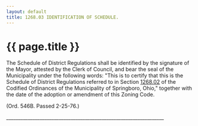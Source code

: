 ```yaml
---
layout: default 
title: 1268.03 IDENTIFICATION OF SCHEDULE.
---
```


{{ page.title }}
================

The Schedule of District Regulations shall be identified by the
signature of the Mayor, attested by the Clerk of Council, and bear the
seal of the Municipality under the following words: "This is to certify
that this is the Schedule of District Regulations referred to in Section
[1268.02](508865cd.html) of the Codified Ordinances of the Municipality
of Springboro, Ohio," together with the date of the adoption or
amendment of this Zoning Code.

(Ord. 546B. Passed 2-25-76.)

\_\_\_\_\_\_\_\_\_\_\_\_\_\_\_\_\_\_\_\_\_\_\_\_\_\_\_\_\_\_\_\_\_\_\_\_\_\_\_\_\_\_\_\_\_\_\_\_\_\_\_\_\_\_\_\_\_\_\_\_\_\_\_\_\_\_
